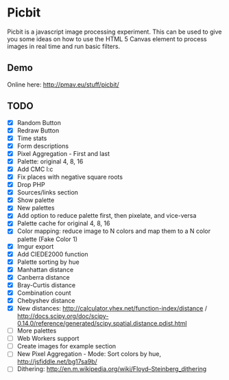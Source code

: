 # Picbit
Picbit is a javascript image processing experiment. This can be used to give you some ideas on how to use the HTML 5 Canvas element to process images in real time and run basic filters.

## Demo
Online here: http://pmav.eu/stuff/picbit/

## TODO
- [x] Random Button
- [x] Redraw Button
- [x] Time stats
- [x] Form descriptions
- [x] Pixel Aggregation - First and last
- [x] Palette: original 4, 8, 16
- [x] Add CMC l:c
- [x] Fix places with negative square roots
- [x] Drop PHP
- [x] Sources/links section
- [x] Show palette
- [x] New palettes
- [x] Add option to reduce palette first, then pixelate, and vice-versa
- [x] Palette cache for original 4, 8, 16
- [x] Color mapping: reduce image to N colors and map them to a N color palette (Fake Color 1)
- [x] Imgur export
- [x] Add CIEDE2000 function
- [x] Palette sorting by hue
- [x] Manhattan distance
- [x] Canberra distance
- [x] Bray-Curtis distance
- [x] Combination count
- [x] Chebyshev distance
- [x] New distances: http://calculator.vhex.net/function-index/distance / http://docs.scipy.org/doc/scipy-0.14.0/reference/generated/scipy.spatial.distance.pdist.html
- [ ] More palettes
- [ ] Web Workers support
- [ ] Create images for example section
- [ ] New Pixel Aggregation - Mode: Sort colors by hue, http://jsfiddle.net/bg17sa9b/
- [ ] Dithering: http://en.m.wikipedia.org/wiki/Floyd–Steinberg_dithering